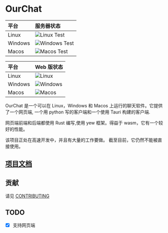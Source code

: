 # OurChat

| 平台    | 服务器状态                                                                                               |
| :------ | :------------------------------------------------------------------------------------------------------- |
| Linux   | ![Linux Test](https://img.shields.io/github/actions/workflow/status/skyuoi/ourchat/server_linux.yml)     |
| Windows | ![Windows Test](https://img.shields.io/github/actions/workflow/status/skyuoi/ourchat/server_windows.yml) |
| Macos   | ![Macos Test](https://img.shields.io/github/actions/workflow/status/skyuoi/ourchat/server_macos.yml)     |

| 平台    | Web 版状态                                                                                       |
| :------ | :----------------------------------------------------------------------------------------------- |
| Linux   | ![Linux](https://img.shields.io/github/actions/workflow/status/skyuoi/ourchat/web_linux.yml)     |
| Windows | ![Windows](https://img.shields.io/github/actions/workflow/status/skyuoi/ourchat/web_windows.yml) |
| Macos   | ![Macos](https://img.shields.io/github/actions/workflow/status/skyuoi/ourchat/web_macos.yml)     |

OurChat 是一个可以在 Linux，Windows 和 Macos 上运行的聊天软件。它提供了一个网页端, 一个用 python 写的客户端和一个使用 Tauri 构建的客户端.

网页端前端和后端都使用 Rust 编写,使用 yew 框架。得益于 wasm，它有一个较好的性能。

该项目正处在高速开发中，并且有大量的工作要做。 截至目前，它仍然不能被直接使用。

## [项目文档](https://skyuoi.github.io/OurChat/)

## 贡献

请见 [CONTRIBUTING](CONTRIBUTING-zh.md)

## TODO

- [x] 支持网页端
